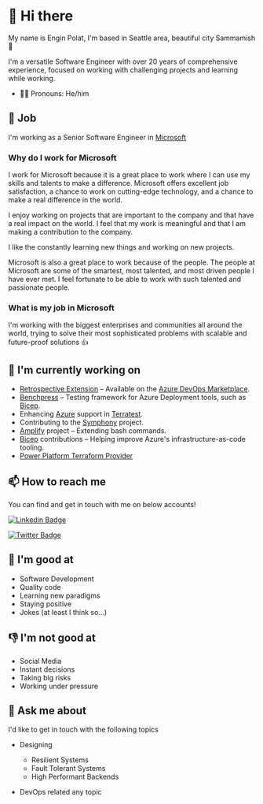 # 👋 Hi there

My name is Engin Polat, I'm based in Seattle area, beautiful city Sammamish 🌅

I'm a versatile Software Engineer with over 20 years of comprehensive experience, focused on working with challenging projects and learning while working.

- 🙋‍♂️ Pronouns: He/him

## 💼 Job

I'm working as a Senior Software Engineer in [Microsoft](https://github.com/microsoft)

### Why do I work for Microsoft

I work for Microsoft because it is a great place to work where I can use my skills and talents to make a difference. Microsoft offers excellent job satisfaction, a chance to work on cutting-edge technology, and a chance to make a real difference in the world.

I enjoy working on projects that are important to the company and that have a real impact on the world. I feel that my work is meaningful and that I am making a contribution to the company.

I like the constantly learning new things and working on new projects.

Microsoft is also a great place to work because of the people. The people at Microsoft are some of the smartest, most talented, and most driven people I have ever met. I feel fortunate to be able to work with such talented and passionate people.

### What is my job in Microsoft

I'm working with the biggest enterprises and communities all around the world, trying to solve their most sophisticated problems with scalable and future-proof solutions 👍

## 🔭 I'm currently working on

- [Retrospective Extension](https://github.com/microsoft/vsts-extension-retrospectives) – Available on the [Azure DevOps Marketplace](https://marketplace.visualstudio.com/items?itemName=ms-devlabs.team-retrospectives).
- [Benchpress](https://github.com/azure/benchpress) – Testing framework for Azure Deployment tools, such as [Bicep](https://github.com/azure/bicep).
- Enhancing [Azure](https://azure.com) support in [Terratest](https://github.com/gruntwork-io/terratest).
- Contributing to the [Symphony](https://github.com/microsoft/symphony) project.
- [Amplify](https://github.com/microsoft/amplify) project – Extending bash commands.
- [Bicep](https://github.com/azure/bicep) contributions – Helping improve Azure's infrastructure-as-code tooling.
- [Power Platform Terraform Provider](https://github.com/microsoft/terraform-provider-power-platform)

## 📫 How to reach me

You can find and get in touch with me on below accounts!

[![Linkedin Badge](https://img.shields.io/badge/polatengin-follow%20on%20linkedin-blue?style=for-the-badge&logo=linkedin)](https://www.linkedin.com/in/polatengin/)

[![Twitter Badge](https://img.shields.io/badge/polatengin-follow%20on%20twitter-blue?style=for-the-badge&logo=twitter)](https://twitter.com/polatengin/)

## 💪 I'm good at

- Software Development
- Quality code
- Learning new paradigms
- Staying positive
- Jokes (at least I think so...)

## 👎 I'm not good at

- Social Media
- Instant decisions
- Taking big risks
- Working under pressure

## 💬 Ask me about

I'd like to get in touch with the following topics

- Designing
  - Resilient Systems
  - Fault Tolerant Systems
  - High Performant Backends

- DevOps related any topic
